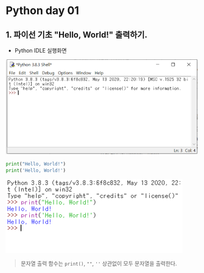 # Python day 01

## 1. 파이선 기초 "Hello, World!" 출력하기.

* Python IDLE 실행화면

![image-20200623132855778](image-20200623132855778.png)

```python
print("Hello, World!")
print('Hello, World!')

```

![image-20200623133025159](image-20200623133025159.png)



> 문자열 출력 함수는 `print()`, `""`, `''` 상관없이 모두 문자열을 출력한다. 

  

